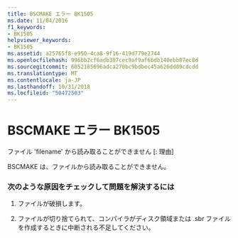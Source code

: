 ```yaml
---
title: BSCMAKE エラー BK1505
ms.date: 11/04/2016
f1_keywords:
- BK1505
helpviewer_keywords:
- BK1505
ms.assetid: a25765f8-e950-4ca8-9f16-419d779e2744
ms.openlocfilehash: 996bb2cf6adb307cec9af9af6bdb140ebb07ec8d
ms.sourcegitcommit: 6052185696adca270bc9bdbec45a626dd89cdcdd
ms.translationtype: MT
ms.contentlocale: ja-JP
ms.lasthandoff: 10/31/2018
ms.locfileid: "50472503"
---
```

# <a name="bscmake-error-bk1505"></a>BSCMAKE エラー BK1505

ファイル 'filename' から読み取ることができません [: 理由]

BSCMAKE は、ファイルから読み取ることができません。

### <a name="to-fix-by-checking-the-following-possible-causes"></a>次のような原因をチェックして問題を解決するには

1. ファイルが破損します。

1. ファイルが切り捨てられて、コンパイラがディスク領域または .sbr ファイルを作成するときに中断される不足してください。